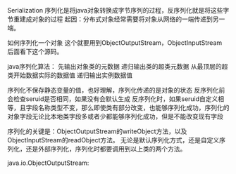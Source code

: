 Serialization 序列化是将java对象转换成字节序列的过程，反序列化就是将这些字节重建成对象的过程
起因：分布式对象经常需要将对象从网络的一端传递到另一端。

如何序列化一个对象
这个就要用到ObjectOutputStream，ObjectInputStream
后面看下这个源码。

java序列化算法：
先输出对象类的元数据
递归输出类的超类元数据
从最顶层的超类开始数据实际的数据值
递归输出实例数据值

序列化不保存静态变量的值，也好理解，序列化传递的是对象的状态
反序列化前会检查seruid是否相同，如果没有会默认生成
反序列化时，如果seruid自定义相等，且字段名称类型不变，那么即使类有部分改变，也能够序列化成功，序列化的对象字段无论比本地类字段多或者少都能够序列化成功，但是不能改变现有字段

序列化的关键是：ObjectOutputStream的writeObject方法，以及ObjectInputStream的readObject方法。
无论是默认序列化方式，还是自定义序列化，还是外部序列化，序列化时都要调用到以上类的两个方法。

java.io.ObjectOutputStream:
